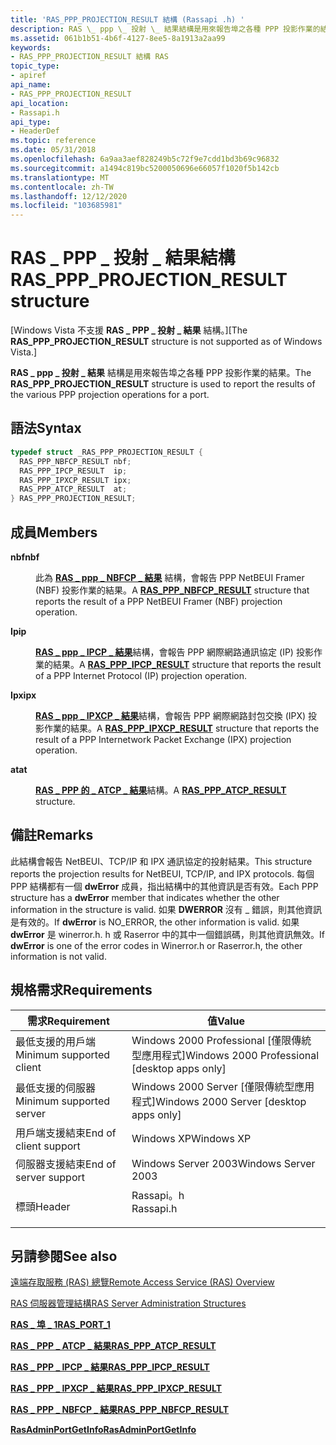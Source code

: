 ```yaml
---
title: 'RAS_PPP_PROJECTION_RESULT 結構 (Rassapi .h) '
description: RAS \_ ppp \_ 投射 \_ 結果結構是用來報告埠之各種 PPP 投影作業的結果。
ms.assetid: 061b1b51-4b6f-4127-8ee5-8a1913a2aa99
keywords:
- RAS_PPP_PROJECTION_RESULT 結構 RAS
topic_type:
- apiref
api_name:
- RAS_PPP_PROJECTION_RESULT
api_location:
- Rassapi.h
api_type:
- HeaderDef
ms.topic: reference
ms.date: 05/31/2018
ms.openlocfilehash: 6a9aa3aef828249b5c72f9e7cdd1bd3b69c96832
ms.sourcegitcommit: a1494c819bc5200050696e66057f1020f5b142cb
ms.translationtype: MT
ms.contentlocale: zh-TW
ms.lasthandoff: 12/12/2020
ms.locfileid: "103685981"
---
```

# <a name="ras_ppp_projection_result-structure"></a><span data-ttu-id="70eb2-104">RAS \_ PPP \_ 投射 \_ 結果結構</span><span class="sxs-lookup"><span data-stu-id="70eb2-104">RAS\_PPP\_PROJECTION\_RESULT structure</span></span>

<span data-ttu-id="70eb2-105">\[Windows Vista 不支援 **RAS \_ PPP \_ 投射 \_ 結果** 結構。\]</span><span class="sxs-lookup"><span data-stu-id="70eb2-105">\[The **RAS\_PPP\_PROJECTION\_RESULT** structure is not supported as of Windows Vista.\]</span></span>

<span data-ttu-id="70eb2-106">**RAS \_ ppp \_ 投射 \_ 結果** 結構是用來報告埠之各種 PPP 投影作業的結果。</span><span class="sxs-lookup"><span data-stu-id="70eb2-106">The **RAS\_PPP\_PROJECTION\_RESULT** structure is used to report the results of the various PPP projection operations for a port.</span></span>

## <a name="syntax"></a><span data-ttu-id="70eb2-107">語法</span><span class="sxs-lookup"><span data-stu-id="70eb2-107">Syntax</span></span>


```C++
typedef struct _RAS_PPP_PROJECTION_RESULT {
  RAS_PPP_NBFCP_RESULT nbf;
  RAS_PPP_IPCP_RESULT  ip;
  RAS_PPP_IPXCP_RESULT ipx;
  RAS_PPP_ATCP_RESULT  at;
} RAS_PPP_PROJECTION_RESULT;
```



## <a name="members"></a><span data-ttu-id="70eb2-108">成員</span><span class="sxs-lookup"><span data-stu-id="70eb2-108">Members</span></span>

<dl> <dt>

<span data-ttu-id="70eb2-109">**nbf**</span><span class="sxs-lookup"><span data-stu-id="70eb2-109">**nbf**</span></span>
</dt> <dd>

<span data-ttu-id="70eb2-110">此為 [**RAS \_ ppp \_ NBFCP \_ 結果**](ras-ppp-nbfcp-result-str.md) 結構，會報告 PPP NetBEUI Framer (NBF) 投影作業的結果。</span><span class="sxs-lookup"><span data-stu-id="70eb2-110">A [**RAS\_PPP\_NBFCP\_RESULT**](ras-ppp-nbfcp-result-str.md) structure that reports the result of a PPP NetBEUI Framer (NBF) projection operation.</span></span>

</dd> <dt>

<span data-ttu-id="70eb2-111">**Ip**</span><span class="sxs-lookup"><span data-stu-id="70eb2-111">**ip**</span></span>
</dt> <dd>

<span data-ttu-id="70eb2-112">[**RAS \_ ppp \_ IPCP \_ 結果**](ras-ppp-ipcp-result-str.md)結構，會報告 PPP 網際網路通訊協定 (IP) 投影作業的結果。</span><span class="sxs-lookup"><span data-stu-id="70eb2-112">A [**RAS\_PPP\_IPCP\_RESULT**](ras-ppp-ipcp-result-str.md) structure that reports the result of a PPP Internet Protocol (IP) projection operation.</span></span>

</dd> <dt>

<span data-ttu-id="70eb2-113">**Ipx**</span><span class="sxs-lookup"><span data-stu-id="70eb2-113">**ipx**</span></span>
</dt> <dd>

<span data-ttu-id="70eb2-114">[**RAS \_ ppp \_ IPXCP \_ 結果**](ras-ppp-ipxcp-result-str.md)結構，會報告 PPP 網際網路封包交換 (IPX) 投影作業的結果。</span><span class="sxs-lookup"><span data-stu-id="70eb2-114">A [**RAS\_PPP\_IPXCP\_RESULT**](ras-ppp-ipxcp-result-str.md) structure that reports the result of a PPP Internetwork Packet Exchange (IPX) projection operation.</span></span>

</dd> <dt>

<span data-ttu-id="70eb2-115">**at**</span><span class="sxs-lookup"><span data-stu-id="70eb2-115">**at**</span></span>
</dt> <dd>

<span data-ttu-id="70eb2-116">[**RAS \_ PPP 的 \_ ATCP \_ 結果**](ras-ppp-atcp-result-str.md)結構。</span><span class="sxs-lookup"><span data-stu-id="70eb2-116">A [**RAS\_PPP\_ATCP\_RESULT**](ras-ppp-atcp-result-str.md) structure.</span></span>

</dd> </dl>

## <a name="remarks"></a><span data-ttu-id="70eb2-117">備註</span><span class="sxs-lookup"><span data-stu-id="70eb2-117">Remarks</span></span>

<span data-ttu-id="70eb2-118">此結構會報告 NetBEUI、TCP/IP 和 IPX 通訊協定的投射結果。</span><span class="sxs-lookup"><span data-stu-id="70eb2-118">This structure reports the projection results for NetBEUI, TCP/IP, and IPX protocols.</span></span> <span data-ttu-id="70eb2-119">每個 PPP 結構都有一個 **dwError** 成員，指出結構中的其他資訊是否有效。</span><span class="sxs-lookup"><span data-stu-id="70eb2-119">Each PPP structure has a **dwError** member that indicates whether the other information in the structure is valid.</span></span> <span data-ttu-id="70eb2-120">如果 **DWERROR** 沒有 \_ 錯誤，則其他資訊是有效的。</span><span class="sxs-lookup"><span data-stu-id="70eb2-120">If **dwError** is NO\_ERROR, the other information is valid.</span></span> <span data-ttu-id="70eb2-121">如果 **dwError** 是 winerror.h. h 或 Raserror 中的其中一個錯誤碼，則其他資訊無效。</span><span class="sxs-lookup"><span data-stu-id="70eb2-121">If **dwError** is one of the error codes in Winerror.h or Raserror.h, the other information is not valid.</span></span>

## <a name="requirements"></a><span data-ttu-id="70eb2-122">規格需求</span><span class="sxs-lookup"><span data-stu-id="70eb2-122">Requirements</span></span>



| <span data-ttu-id="70eb2-123">需求</span><span class="sxs-lookup"><span data-stu-id="70eb2-123">Requirement</span></span> | <span data-ttu-id="70eb2-124">值</span><span class="sxs-lookup"><span data-stu-id="70eb2-124">Value</span></span> |
|-------------------------------------|--------------------------------------------------------------------------------------|
| <span data-ttu-id="70eb2-125">最低支援的用戶端</span><span class="sxs-lookup"><span data-stu-id="70eb2-125">Minimum supported client</span></span><br/> | <span data-ttu-id="70eb2-126">Windows 2000 Professional \[僅限傳統型應用程式\]</span><span class="sxs-lookup"><span data-stu-id="70eb2-126">Windows 2000 Professional \[desktop apps only\]</span></span><br/>                           |
| <span data-ttu-id="70eb2-127">最低支援的伺服器</span><span class="sxs-lookup"><span data-stu-id="70eb2-127">Minimum supported server</span></span><br/> | <span data-ttu-id="70eb2-128">Windows 2000 Server \[僅限傳統型應用程式\]</span><span class="sxs-lookup"><span data-stu-id="70eb2-128">Windows 2000 Server \[desktop apps only\]</span></span><br/>                                 |
| <span data-ttu-id="70eb2-129">用戶端支援結束</span><span class="sxs-lookup"><span data-stu-id="70eb2-129">End of client support</span></span><br/>    | <span data-ttu-id="70eb2-130">Windows XP</span><span class="sxs-lookup"><span data-stu-id="70eb2-130">Windows XP</span></span><br/>                                                                |
| <span data-ttu-id="70eb2-131">伺服器支援結束</span><span class="sxs-lookup"><span data-stu-id="70eb2-131">End of server support</span></span><br/>    | <span data-ttu-id="70eb2-132">Windows Server 2003</span><span class="sxs-lookup"><span data-stu-id="70eb2-132">Windows Server 2003</span></span><br/>                                                       |
| <span data-ttu-id="70eb2-133">標頭</span><span class="sxs-lookup"><span data-stu-id="70eb2-133">Header</span></span><br/>                   | <dl> <span data-ttu-id="70eb2-134"><dt>Rassapi。h</dt></span><span class="sxs-lookup"><span data-stu-id="70eb2-134"><dt>Rassapi.h</dt></span></span> </dl> |



## <a name="see-also"></a><span data-ttu-id="70eb2-135">另請參閱</span><span class="sxs-lookup"><span data-stu-id="70eb2-135">See also</span></span>

<dl> <dt>

[<span data-ttu-id="70eb2-136">遠端存取服務 (RAS) 總覽</span><span class="sxs-lookup"><span data-stu-id="70eb2-136">Remote Access Service (RAS) Overview</span></span>](about-remote-access-service.md)
</dt> <dt>

[<span data-ttu-id="70eb2-137">RAS 伺服器管理結構</span><span class="sxs-lookup"><span data-stu-id="70eb2-137">RAS Server Administration Structures</span></span>](ras-server-administration-structures.md)
</dt> <dt>

[<span data-ttu-id="70eb2-138">**RAS \_ 埠 \_ 1**</span><span class="sxs-lookup"><span data-stu-id="70eb2-138">**RAS\_PORT\_1**</span></span>](ras-port-1-str.md)
</dt> <dt>

[<span data-ttu-id="70eb2-139">**RAS \_ PPP \_ ATCP \_ 結果**</span><span class="sxs-lookup"><span data-stu-id="70eb2-139">**RAS\_PPP\_ATCP\_RESULT**</span></span>](ras-ppp-atcp-result-str.md)
</dt> <dt>

[<span data-ttu-id="70eb2-140">**RAS \_ PPP \_ IPCP \_ 結果**</span><span class="sxs-lookup"><span data-stu-id="70eb2-140">**RAS\_PPP\_IPCP\_RESULT**</span></span>](ras-ppp-ipcp-result-str.md)
</dt> <dt>

[<span data-ttu-id="70eb2-141">**RAS \_ PPP \_ IPXCP \_ 結果**</span><span class="sxs-lookup"><span data-stu-id="70eb2-141">**RAS\_PPP\_IPXCP\_RESULT**</span></span>](ras-ppp-ipxcp-result-str.md)
</dt> <dt>

[<span data-ttu-id="70eb2-142">**RAS \_ PPP \_ NBFCP \_ 結果**</span><span class="sxs-lookup"><span data-stu-id="70eb2-142">**RAS\_PPP\_NBFCP\_RESULT**</span></span>](ras-ppp-nbfcp-result-str.md)
</dt> <dt>

[<span data-ttu-id="70eb2-143">**RasAdminPortGetInfo**</span><span class="sxs-lookup"><span data-stu-id="70eb2-143">**RasAdminPortGetInfo**</span></span>](rasadminportgetinfo.md)
</dt> </dl>

 

 





